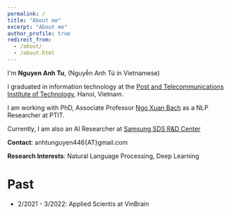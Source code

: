 ```yaml
---
permalink: /
title: "About me"
excerpt: "About me"
author_profile: true
redirect_from: 
  - /about/
  - /about.html
---
```


I'm **Nguyen Anh Tu**, (Nguyễn Anh Tú in Vietnamese)

I graduated in information technology at the [Post and Telecommunications Institute of Technology](https://portal.ptit.edu.vn/), Hanoi, Vietnam.

I am working with  PhD, Associate Professor [Ngo Xuan Bach](https://sites.google.com/site/nxbachcs/) as a NLP Researcher at PTIT.

Currently, I am also an AI Researcher at [Samsung SDS R&D Center](https://samsungsds.com/)

**Contact**: anhtunguyen446{AT}gmail.com

**Research Interests**: Natural Language Processing, Deep Learning

Past
=====
- 2/2021 - 3/2022: Applied Scientis at VinBrain








